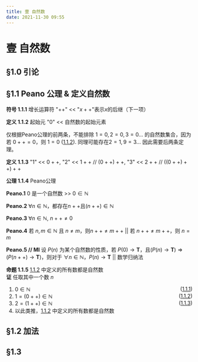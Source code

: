 ```yaml
---
title: 壹 自然数
date: 2021-11-30 09:55
---
```


# 壹 自然数


## §1.0 引论


## §1.1 Peano 公理 & 定义自然数

<span id="1.1.1">**符号 1.1.1**</span>
增长运算符 "$++$" << "$x++$"表示$x$的后继（下一项）

<span id="1.1.2">**定义 1.1.2**</span>
起始元 "$0$" << 自然数的起始元素

仅根据Peano公理的前两条，不能排除 $1=0, 2=0, 3=0 \dots$ 的自然数集合，因为若 $0++=0$，则 $1=0$ ([1.1.2](#1.1.2)). 同理可能存在$2=1, 9=3 \dots$ 因此需要后两条定理。

<span id="1.1.3">**定义 1.1.3**</span>
"$1$" << $0++$, "$2$" << $1++$ // $(0++)++$, "$3$" << $2++$ // $((0++)++)++$

<span id="1.1.4">**公理 1.1.4**</span>
Peano公理  

<span id="Peano.1">**Peano.1**</span>
$0$ 是一个自然数 >> $0 \in \mathbb N$  

<span id="Peano.2">**Peano.2**</span>
$\forall n \in \mathbb N$，都存在$n++$且$(n++) \in \mathbb N$  

<span id="Peano.3">**Peano.3**</span>
$\forall n \in \mathbb N,~ n++ \neq 0$  

<span id="Peano.4">**Peano.4**</span>
若 $n,m \in \mathbb N$ 且 $n \neq m$，则$n++ \neq m++$ || 若 $n++ \neq m++$，则 $n=m$  

<span id="Peano.5">**Peano.5 // MI**</span>
设 $P(n)$ 为某个自然数的性质，若 $P(0) \to \mathbf T$，且$(P(n) \to \mathbf T) \Rightarrow (P(n++) \to \mathbf T)$，则对于 $\forall n \in \mathbb N$，$P(n) \to \mathbf T$ 
|| 数学归纳法  



<span id="1.1.5"> **命题 1.1.5** </span> [1.1.2](#1.1.2) 中定义的所有数都是自然数  
**证** 任取其中一个数 $n$  
1. $0 \in \mathbb N$ <span style="float:right;">([1.1.1](#1.1.1))</span>  
2. $1=(0++) \in \mathbb N$ <span style="float:right;">([1.1.2](#1.1.2))</span>
3. $2=(1++) \in \mathbb N$ <span style="float:right;">([1.1.3](#1.1.3))</span>
4. 以此类推，[1.1.2](#1.1.2) 中定义的所有数都是自然数  



## §1.2 加法


## §1.3